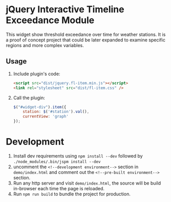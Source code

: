 # jQuery Interactive Timeline Exceedance Module

This widget show threshold exceedance over time for weather stations. It is a proof of concept project that could be later expanded to examine specific regions and more complex variables.

## Usage

1. Include plugin's code:

	```html
	<script src="dist/jquery.fl-item.min.js"></script>
	<link rel="stylesheet" src="dist/fl-item.css" />
	```

2. Call the plugin:

	```javascript
	$("#widget-div").item({
		station: $('#station').val(),
        currentView: 'graph'
	});
	```

# Development

1. Install dev requirements using `npm install --dev` followed by `./node_modules/.bin/jspm install --dev`
2. uncomment the `<!--development environment-->` section in `demo/index.html` and comment out the `<!--pre-built environment-->` section.
3. Run any http server and visit `demo/index.html`, the source will be build in-browser each time the page is reloaded.
4. Run `npm run build` to bundle the project for production.
